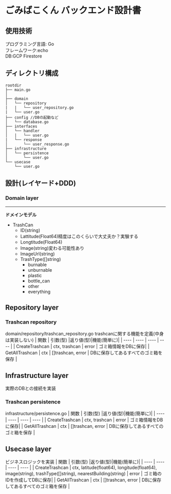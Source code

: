 # ごみばこくん バックエンド設計書

## 使用技術
プログラミング言語: Go\
フレームワーク:echo\
DB:GCP Firestore


## ディレクトリ構成
```
rootdir
├── main.go
│       
├── domain
│   └── repository
|   |   └── user_repository.go
|   └── user.go
├── config //DBの起動など
│   └── database.go
├── interfaces
│   └── handler
│   |   └── user.go
|   └── response
│       └── user_response.go
├── infrastructure
│   └── persistence
│       └── user.go
└── usecase
    └── user.go
```

## 設計(レイヤード+DDD)

### Domain layer
--- 
**ドメインモデル**
- TrashCan
  - ID(string)
  - Lattitude(Float64)精度はこのくらいで大丈夫か？実験する
  - Longtitude(Float64)
  - Image(string)変わる可能性あり
  - ImageUrl(string)
  - TrashType([]string)
    - burnable
    - unburnable
    - plastic
    - bottle_can
    - other
    - everything

## Repository layer

### Trashcan repository
domain/repository/trashcan_repository.go
trashcanに関する機能を定義(中身は実装しない)
| 関数 | 引数(型) |返り値(型)|機能(簡単に)|
| ---- | ---- | ---- | ---- |
| CreateTrashcan | ctx, trashcan | error | ゴミ箱情報をDBに保存|
| GetAllTrashcan | ctx | []trashcan, error | DBに保存してあるすべてのゴミ箱を保存 |

## Infrastructure layer
実際のDBとの接続を実装
### Trashcan persistence
infrastructure/persistence.go
| 関数 | 引数(型) |返り値(型)|機能(簡単に)|
| ---- | ---- | ---- | ---- |
| CreateTrashcan | ctx, trashcan | error | ゴミ箱情報をDBに保存|
| GetAllTrashcan | ctx | []trashcan, error | DBに保存してあるすべてのゴミ箱を保存 |

## Usecase layer
ビジネスロジックを実装
| 関数 | 引数(型) |返り値(型)|機能(簡単に)|
| ---- | ---- | ---- | ---- |
| CreateTrashcan | ctx, latitude(float64), longitude(float64), image(string), trashType([]string), nearestBuilding(string) | error | ゴミ箱のIDを作成してDBに保存|
| GetAllTrashcan | ctx | []trashcan, error | DBに保存してあるすべてのゴミ箱を保存 |